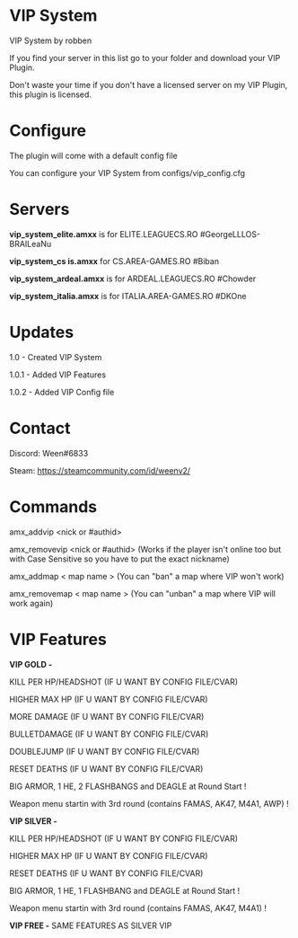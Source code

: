 # VIP System
VIP System by robben

If you find your server in this list go to your folder and download your VIP Plugin.

Don't waste your time if you don't have a licensed server on my VIP Plugin, this plugin is licensed.

# Configure

The plugin will come with a default config file

You can configure your VIP System from configs/vip_config.cfg

# Servers

**vip_system_elite.amxx** is for ELITE.LEAGUECS.RO #GeorgeLLLOS-BRAILeaNu

**vip_system_cs is.amxx** for CS.AREA-GAMES.RO #Biban

**vip_system_ardeal.amxx** is for ARDEAL.LEAGUECS.RO #Chowder

**vip_system_italia.amxx** is for ITALIA.AREA-GAMES.RO #DKOne

# Updates

1.0 - Created VIP System

1.0.1 - Added VIP Features

1.0.2 - Added VIP Config file

# Contact

Discord: Ween#6833

Steam: https://steamcommunity.com/id/weenv2/

# Commands

amx_addvip <nick or #authid> <type of vip>
  
amx_removevip <nick or #authid> (Works if the player isn't online too but with Case Sensitive so you have to put the exact nickname)

amx_addmap < map name > (You can "ban" a map where VIP won't work)
  
amx_removemap < map name > (You can "unban" a map where VIP will work again)

# VIP Features

**VIP GOLD -**

KILL PER HP/HEADSHOT (IF U WANT BY CONFIG FILE/CVAR)

HIGHER MAX HP (IF U WANT BY CONFIG FILE/CVAR)

MORE DAMAGE (IF U WANT BY CONFIG FILE/CVAR)

BULLETDAMAGE (IF U WANT BY CONFIG FILE/CVAR)

DOUBLEJUMP (IF U WANT BY CONFIG FILE/CVAR)

RESET DEATHS (IF U WANT BY CONFIG FILE/CVAR)

BIG ARMOR, 1 HE, 2 FLASHBANGS and DEAGLE at Round Start !

Weapon menu startin with 3rd round (contains FAMAS, AK47, M4A1, AWP) !


**VIP SILVER -** 

KILL PER HP/HEADSHOT (IF U WANT BY CONFIG FILE/CVAR)

HIGHER MAX HP (IF U WANT BY CONFIG FILE/CVAR)

RESET DEATHS (IF U WANT BY CONFIG FILE/CVAR)

BIG ARMOR, 1 HE, 1 FLASHBANG and DEAGLE at Round Start !

Weapon menu startin with 3rd round (contains FAMAS, AK47, M4A1) !

**VIP FREE -** SAME FEATURES AS SILVER VIP
